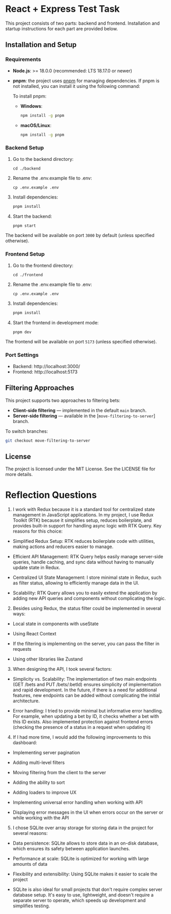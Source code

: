 # React + Express Test Task

This project consists of two parts: backend and frontend. Installation and startup instructions for each part are provided below.

## Installation and Setup

### Requirements

- **Node.js**:  >= 18.0.0 (recommended: LTS 18.17.0 or newer)

- **pnpm**: the project uses [pnpm](https://pnpm.io/) for managing dependencies. If pnpm is not installed, you can install it using the following command:

  To install pnpm:
  - **Windows**:
    ```bash
    npm install -g pnpm
    ```
  - **macOS/Linux**:
    ```bash
    npm install -g pnpm
    ```

### Backend Setup

1. Go to the backend directory:
    ```shell
    cd ./backend
    ```
2. Rename the .env.example file to .env:
    ```shell
    cp .env.example .env
    ```
3. Install dependencies:
    ```bash
    pnpm install
    ```
4. Start the backend:
    ```bash
    pnpm start
    ```

The backend will be available on port `3000` by default (unless specified otherwise).

### Frontend Setup

1. Go to the frontend directory:
    ```shell
    cd ./frontend
    ```
2. Rename the .env.example file to .env:
    ```shell
    cp .env.example .env
    ```
3. Install dependencies:
    ```bash
    pnpm install
    ```
4. Start the frontend in development mode:
    ```bash
    pnpm dev
    ```

The frontend will be available on port `5173` (unless specified otherwise).

### Port Settings

- Backend: http://localhost:3000/
- Frontend: http://localhost:5173

## Filtering Approaches

This project supports two approaches to filtering bets:

- **Client-side filtering** — implemented in the default `main` branch.
- **Server-side filtering** — available in the [`move-filtering-to-server`] branch.

To switch branches:

```bash
git checkout move-filtering-to-server
```

## License

The project is licensed under the MIT License. See the LICENSE file for more details.

# Reflection Questions

1. I work with Redux because it is a standard tool for centralized state management in JavaScript applications. In my project, I use Redux Toolkit (RTK) because it simplifies setup, reduces boilerplate, and provides built-in support for handling async logic with RTK Query. Key reasons for this choice:

- Simplified Redux Setup: RTK reduces boilerplate code with utilities, making actions and reducers easier to manage.
  
- Efficient API Management: RTK Query helps easily manage server-side queries, handle caching, and sync data without having to manually update state in Redux.
  
- Centralized UI State Management: I store minimal state in Redux, such as filter status, allowing to efficiently manage data in the UI.
  
- Scalability: RTK Query allows you to easily extend the application by adding new API queries and components without complicating the logic.

2. Besides using Redux, the status filter could be implemented in several ways:

- Local state in components with useState

- Using React Context

- If the filtering is implementing on the server, you can pass the filter in requests

- Using other libraries like Zustand

3. When designing the API, I took several factors:

- Simplicity vs. Scalability: The implementation of two main endpoints (GET /bets and PUT /bets/:betId) ensures simplicity of implementation and rapid development. In the future, if there is a need for additional features, new endpoints can be added without complicating the initial architecture.

- Error handling: I tried to provide minimal but informative error handling. For example, when updating a bet by ID, it checks whether a bet with this ID exists. Also implemented protection against frontend errors (checking the presence of a status in a request when updating it)

4. If I had more time, I would add the following improvements to this dashboard:

- Implementing server pagination 

- Adding multi-level filters

- Moving filtering from the client to the server

- Adding the ability to sort 

- Adding loaders to improve UX

- Implementing universal error handling when working with API

- Displaying error messages in the UI when errors occur on the server or while working with the API

5. I chose SQLite over array storage for storing data in the project for several reasons:

- Data persistence: SQLite allows to store data in an on-disk database, which ensures its safety between application launches.

- Performance at scale: SQLite is optimized for working with large amounts of data

- Flexibility and extensibility: Using SQLite makes it easier to scale the project

- SQLite is also ideal for small projects that don't require complex server database setup. It's easy to use, lightweight, and doesn't require a separate server to operate, which speeds up development and simplifies testing.

